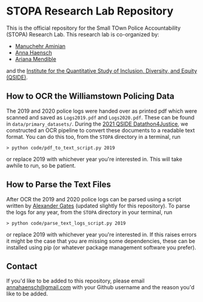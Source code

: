 # STOPA Research Lab Repository

This is the official repository for the Small TOwn Police Accountability (STOPA) Research Lab. This research lab is co-organized by: 
* [Manuchehr Aminian](https://www.cpp.edu/~maminian/)
* [Anna Haensch](https://annahaensch.com)
* [Ariana Mendible](https://www.arianamendible.com/)

and the [Institute for the Quantitative Study of Inclusion, Diversity, and Equity (QSIDE)](https://qsideinstitute.org/).

## How to OCR the Williamstown Policing Data

The 2019 and 2020 police logs were handed over as printed pdf which were scanned and saved as `Logs2019.pdf` and `Logs2020.pdf`.  These can be found in `data/primary_datasets/`.  During the [2021 QSIDE Datathon4Justice](https://qsideinstitute.org/events/datathon4justice/), we constructed an OCR pipeline to convert these documents to a readable text format. You can do this too, from the `STOPA` directory in a terminal, run

```
> python code/pdf_to_text_script.py 2019
```

or replace 2019 with whichever year you're interested in.  This will take awhile to run, so be patient.

## How to Parse the Text Files

After OCR the 2019 and 2020 police logs can be parsed using a script written by [Alexander Gates](https://github.com/ajgates42) (updated slightly for this repository).  To parse the logs for any year, from the `STOPA` directory in your terminal, run

```
> python code/parse_text_logs_script.py 2019
```
or replace 2019 with whichever year you're interested in.  If this raises errors it might be the case that you are missing some dependencies, these can be installed using pip (or whatever package management software you prefer).

## Contact

If you'd like to be added to this repository, please email annahaensch@gmail.com with your Github username and the reason you'd like to be added. 
